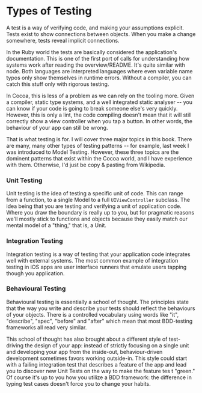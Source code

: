 # Types of Testing

A test is a way of verifying code, and making your assumptions explicit. Tests exist to show connections between objects. When you make a change somewhere, tests reveal implicit connections.

In the Ruby world the tests are basically considered the application's documentation. This is one of the first port of calls for understanding how systems work after reading the overview/README. It's quite similar with node. Both languages are interpreted languages where even variable name typos only show themselves in runtime errors. Without a compiler, you can catch this stuff only with rigorous testing.

In Cocoa, this is less of a problem as we can rely on the tooling more. Given a compiler, static type systems, and a well integrated static analyser -- you can know if your code is going to break someone else's very quickly. However, this is only a lint, the code compiling doesn't mean that it will still correctly show a view controller when you tap a button. In other words, the behaviour of your app can still be wrong.

That is what testing is for. I will cover three major topics in this book. There are many, many other types of testing patterns -- for example, last week I was introduced to Model Testing. However, these three topics are the dominent patterns that exist within the Cocoa world, and I have experience with them. Otherwise, I'd just be copy & pasting from Wikipedia.

### Unit Testing

Unit testing is the idea of testing a specific unit of code. This can range from a function, to a single Model to a full `UIViewController` subclass. The idea being that you are testing and verifying a unit of application code. Where you draw the boundary is really up to you, but for pragmatic reasons we'll mostly stick to functions and objects because they easily match our mental model of a "thing," that is, a Unit.

### Integration Testing

Integration testing is a way of testing that your application code integrates well with external systems. The most common example of integration testing in iOS apps are user interface runners that emulate users tapping though you application.

### Behavioural Testing

Behavioural testing is essentially a school of thought. The principles state that the way you write and describe your tests should reflect the behaviours of your objects. There is a controlled vocabulary using words like "it", "describe", "spec", "before" and "after" which mean that most BDD-testing frameworks all read very similar. 

This school of thought has also brought about a different style of test-driving the design of your app: instead of strictly focusing on a single unit and developing your app from the inside-out, behaviour-driven development sometimes favors working outside-in. This style could start with a failing integration test that describes a feature of the app and lead you to discover new Unit Tests on the way to make the feature tes t "green." Of course it's up to you how you utilize a BDD framework: the difference in typing test cases doesn't force you to change your habits.
